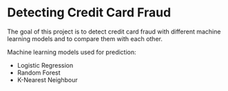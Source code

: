 # Detecting Credit Card Fraud
The goal of this project is to detect credit card fraud with different machine learning models and to compare them with each other.

Machine learning models used for prediction:
- Logistic Regression
- Random Forest
- K-Nearest Neighbour
